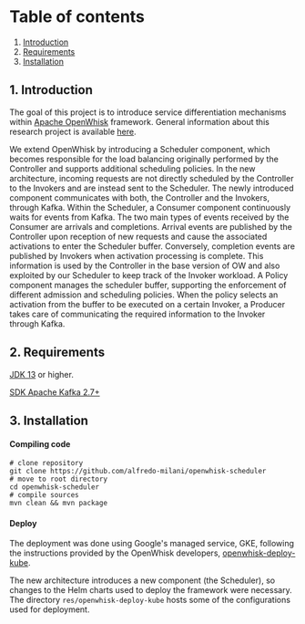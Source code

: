 # Table of contents

1. [Introduction](#introduction)
2. [Requirements](#requirements)
3. [Installation](#installation)



## 1. Introduction <a name="introduction"></a>

The goal of this project is to introduce service differentiation mechanisms within [Apache OpenWhisk](https://github.com/apache/openwhisk) framework.
General information about this research project is available [here](https://alfredo-milani.github.io/openwhisk-scheduler/).

We extend OpenWhisk by introducing a Scheduler component, which becomes responsible for the load balancing originally performed by the Controller and supports additional scheduling policies. In the new architecture, incoming requests are not directly scheduled by the Controller to the Invokers and are instead sent to the Scheduler. The newly introduced component communicates with both, the Controller and the Invokers, through Kafka. Within the Scheduler, a Consumer component continuously waits for events from Kafka. The two main types of events received by the Consumer are arrivals and completions. Arrival events are published by the Controller upon reception of new requests and cause the associated activations to enter the Scheduler buffer. Conversely, completion events are published by Invokers when activation processing is complete. This information is used by the Controller in the base version of OW and also exploited by our Scheduler to keep track of the Invoker workload.
A Policy component manages the scheduler buffer, supporting the enforcement of different admission and scheduling policies. When the policy selects an activation from the buffer to be executed on a certain Invoker, a Producer takes care of communicating the required information to the Invoker through Kafka.

## 2. Requirements <a name="requirements"></a>

[JDK 13](https://www.oracle.com/java/technologies/javase/jdk13-archive-downloads.html) or higher.

[SDK Apache Kafka 2.7+](https://kafka.apache.org/27/javadoc/overview-summary.html)

## 3. Installation <a name="installation"></a>

#### Compiling code

```shell
# clone repository
git clone https://github.com/alfredo-milani/openwhisk-scheduler
# move to root directory
cd openwhisk-scheduler
# compile sources
mvn clean && mvn package
```

#### Deploy

The deployment was done using Google's managed service, GKE, following the instructions provided by the OpenWhisk developers, [openwhisk-deploy-kube](https://github.com/apache/openwhisk-deploy-kube).

The new architecture introduces a new component (the Scheduler), so changes to the Helm charts used to deploy the framework were necessary. The directory `res/openwhisk-deploy-kube` hosts some of the configurations used for deployment.
